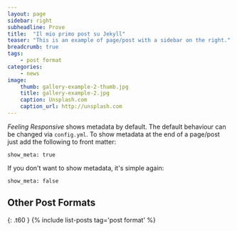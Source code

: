```yaml
---
layout: page
sidebar: right
subheadline: Prove
title:  "Il mio primo post su Jekyll"
teaser: "This is an example of page/post with a sidebar on the right."
breadcrumb: true
tags:
    - post format
categories:
    - news
image:
    thumb: gallery-example-2-thumb.jpg
    title: gallery-example-2.jpg
    caption: Unsplash.com
    caption_url: http://unsplash.com
---
```

*Feeling Responsive* shows metadata by default. The default behaviour can be changed via `config.yml`. To show metadata at the end of a page/post just add the following to front matter:
<!--more-->

~~~
show_meta: true
~~~

If you don't want to show metadata, it's simple again:

~~~
show_meta: false
~~~


## Other Post Formats
{: .t60 }
{% include list-posts tag='post format' %}
